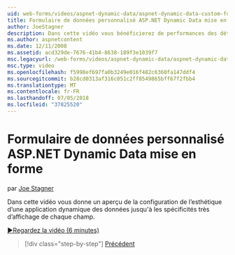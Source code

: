```yaml
---
uid: web-forms/videos/aspnet-dynamic-data/aspnet-dynamic-data-custom-form-formatting
title: Formulaire de données personnalisé ASP.NET Dynamic Data mise en forme | Microsoft Docs
author: JoeStagner
description: Dans cette vidéo vous bénéficierez de performances des détails sur la façon dont vous pouvez configurer l’esthétique d’une application de données dynamiques sur les spécificités très de chaque champ...
ms.author: aspnetcontent
ms.date: 12/11/2008
ms.assetid: acd329de-7676-41b4-8638-189f3e1039f7
msc.legacyurl: /web-forms/videos/aspnet-dynamic-data/aspnet-dynamic-data-custom-form-formatting
msc.type: video
ms.openlocfilehash: f5998ef697fa0b3249e016f482c6360fa147ddf4
ms.sourcegitcommit: b28cd0313af316c051c2ff8549865bff67f2fbb4
ms.translationtype: MT
ms.contentlocale: fr-FR
ms.lasthandoff: 07/05/2018
ms.locfileid: "37825520"
---
```

<a name="aspnet-dynamic-data-custom-form-formatting"></a>Formulaire de données personnalisé ASP.NET Dynamic Data mise en forme
====================
par [Joe Stagner](https://github.com/JoeStagner)

Dans cette vidéo vous donne un aperçu de la configuration de l’esthétique d’une application dynamique des données jusqu'à les spécificités très d’affichage de chaque champ.

[&#9654;Regardez la vidéo (6 minutes)](https://channel9.msdn.com/Blogs/ASP-NET-Site-Videos/aspnet-dynamic-data-custom-form-formatting)

> [!div class="step-by-step"]
> [Précédent](how-to-create-table-specific-custom-forms-in-an-aspnet-dynamic-data-application.md)
